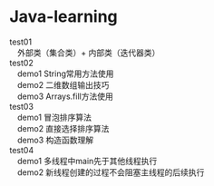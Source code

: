 # Java-learning

test01  
&emsp;外部类（集合类）+ 内部类（迭代器类）  
test02  
&emsp;demo1 String常用方法使用  
&emsp;demo2 二维数组输出技巧  
&emsp;demo3 Arrays.fill方法使用  
test03  
&emsp;demo1 冒泡排序算法  
&emsp;demo2 直接选择排序算法  
&emsp;demo3 构造函数理解  
test04  
&emsp;demo1 多线程中main先于其他线程执行  
&emsp;demo2 新线程创建的过程不会阻塞主线程的后续执行
